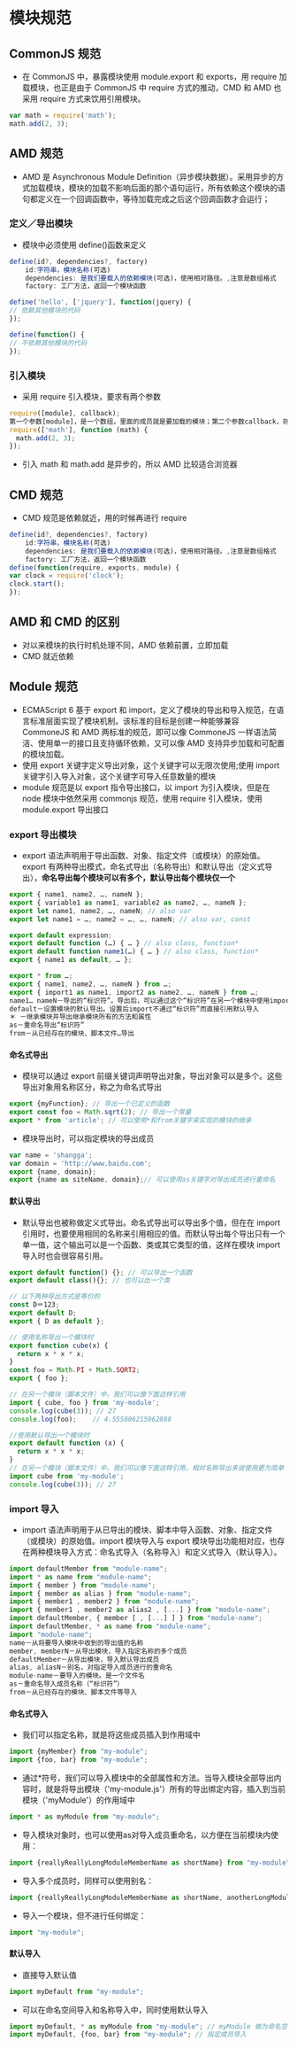 # 模块规范

## CommonJS 规范

* 在 CommonJS 中，暴露模块使用 module.export 和 exports，用 require 加载模块，也正是由于 CommonJS 中 require 方式的推动，CMD 和 AMD 也采用 require 方式来饮用引用模块。

```js
var math = require('math');
math.add(2, 3);
```

## AMD 规范

* AMD 是 Asynchronous Module Definition（异步模块数据）。采用异步的方式加载模块，模块的加载不影响后面的那个语句运行，所有依赖这个模块的语句都定义在一个回调函数中，等待加载完成之后这个回调函数才会运行；

### 定义／导出模块

* 模块中必须使用 define()函数来定义

```js
define(id?, dependencies?, factory)
    id:字符串，模块名称(可选)
    dependencies: 是我们要载入的依赖模块(可选)，使用相对路径。,注意是数组格式
    factory: 工厂方法，返回一个模块函数

define('hello', ['jquery'], function(jquery) {
// 依赖其他模块的代码
});

define(function() {
// 不依赖其他模块的代码
});
```

### 引入模块

* 采用 require 引入模块，要求有两个参数

```js
require([module], callback);
第一个参数[module]，是一个数组，里面的成员就是要加载的模块；第二个参数callback，则是加载成功之后的回调函数。如果将前面的代码改写成AMD形式，就是下面这样
require(['math'], function (math) {
　math.add(2, 3);
});
```

* 引入 math 和 math.add 是异步的，所以 AMD 比较适合浏览器

## CMD 规范

* CMD 规范是依赖就近，用的时候再进行 require

```js
define(id?, dependencies?, factory)
    id:字符串，模块名称(可选)
    dependencies: 是我们要载入的依赖模块(可选)，使用相对路径。,注意是数组格式
    factory: 工厂方法，返回一个模块函数
define(function(require, exports, module) {
var clock = require('clock');
clock.start();
});
```

## AMD 和 CMD 的区别

* 对以来模块的执行时机处理不同，AMD 依赖前置，立即加载
* CMD 就近依赖

## Module 规范

* ECMAScript 6 基于 export 和 import，定义了模块的导出和导入规范，在语言标准层面实现了模块机制。该标准的目标是创建一种能够兼容 CommoneJS 和 AMD 两标准的规范，即可以像 CommoneJS 一样语法简洁、使用单一的接口且支持循环依赖，又可以像 AMD 支持异步加载和可配置的模块加载。
* 使用 export 关键字定义导出对象，这个关键字可以无限次使用;使用 import 关键字引入导入对象，这个关键字可导入任意数量的模块
* module 规范是以 export 指令导出接口，以 import 为引入模块，但是在 node 模块中依然采用 commonjs 规范，使用 require 引入模块，使用 module.export 导出接口

### export 导出模块

* export 语法声明用于导出函数、对象、指定文件（或模块）的原始值。export 有两种导出模式，命名式导出（名称导出）和默认导出（定义式导出），**命名导出每个模块可以有多个，默认导出每个模块仅一个**

```js
export { name1, name2, …, nameN };
export { variable1 as name1, variable2 as name2, …, nameN };
export let name1, name2, …, nameN; // also var
export let name1 = …, name2 = …, …, nameN; // also var, const

export default expression;
export default function (…) { … } // also class, function*
export default function name1(…) { … } // also class, function*
export { name1 as default, … };

export * from …;
export { name1, name2, …, nameN } from …;
export { import1 as name1, import2 as name2, …, nameN } from …;
name1… nameN－导出的“标识符”。导出后，可以通过这个“标识符”在另一个模块中使用import引用
default－设置模块的默认导出。设置后import不通过“标识符”而直接引用默认导入
＊ －继承模块并导出继承模块所有的方法和属性
as－重命名导出“标识符”
from－从已经存在的模块、脚本文件…导出
```

#### 命名式导出

* 模块可以通过 export 前缀关键词声明导出对象，导出对象可以是多个。这些导出对象用名称区分，称之为命名式导出

```js
export {myFunction}; // 导出一个已定义的函数
export const foo = Math.sqrt(2); // 导出一个常量
export * from 'article'; // 可以使用*和from关键字来实现的模块的继承
```

* 模块导出时，可以指定模块的导出成员

```js
var name = 'shangga';
var domain = 'http://www.baidu.com';
export {name, domain};
export {name as siteName, domain};// 可以使用as关键字对导出成员进行重命名
```

#### 默认导出

* 默认导出也被称做定义式导出。命名式导出可以导出多个值，但在在 import 引用时，也要使用相同的名称来引用相应的值。而默认导出每个导出只有一个单一值，这个输出可以是一个函数、类或其它类型的值，这样在模块 import 导入时也会很容易引用。

```js
export default function() {}; // 可以导出一个函数
export default class(){}; // 也可以出一个类

// 以下两种导出方式是等价的
const D＝123;
export default D;
export { D as default };

// 使用名称导出一个模块时
export function cube(x) {
  return x * x * x;
}
const foo = Math.PI + Math.SQRT2;
export { foo };

// 在另一个模块（脚本文件）中，我们可以像下面这样引用
import { cube, foo } from 'my-module';
console.log(cube(3)); // 27
console.log(foo);    // 4.555806215962888

//使用默认导出一个模块时
export default function (x) {
  return x * x * x;
}
// 在另一个模块（脚本文件）中，我们可以像下面这样引用，相对名称导出来说使用更为简单
import cube from 'my-module';
console.log(cube(3)); // 27
```

### import 导入

* import 语法声明用于从已导出的模块、脚本中导入函数、对象、指定文件（或模块）的原始值。import 模块导入与 export 模块导出功能相对应，也存在两种模块导入方式：命名式导入（名称导入）和定义式导入（默认导入）。

```js
import defaultMember from "module-name";
import * as name from "module-name";
import { member } from "module-name";
import { member as alias } from "module-name";
import { member1 , member2 } from "module-name";
import { member1 , member2 as alias2 , [...] } from "module-name";
import defaultMember, { member [ , [...] ] } from "module-name";
import defaultMember, * as name from "module-name";
import "module-name";
name－从将要导入模块中收到的导出值的名称
member, memberN－从导出模块，导入指定名称的多个成员
defaultMember－从导出模块，导入默认导出成员
alias, aliasN－别名，对指定导入成员进行的重命名
module-name－要导入的模块。是一个文件名
as－重命名导入成员名称（“标识符”）
from－从已经存在的模块、脚本文件等导入
```
#### 命名式导入
* 我们可以指定名称，就是将这些成员插入到作用域中
```js
import {myMember} from "my-module";
import {foo, bar} from "my-module";
```
* 通过*符号，我们可以导入模块中的全部属性和方法。当导入模块全部导出内容时，就是将导出模块（'my-module.js'）所有的导出绑定内容，插入到当前模块（'myModule'）的作用域中
```js
import * as myModule from "my-module";
```
* 导入模块对象时，也可以使用as对导入成员重命名，以方便在当前模块内使用：
```js
import {reallyReallyLongModuleMemberName as shortName} from "my-module"
```
* 导入多个成员时，同样可以使用别名：

```js
import {reallyReallyLongModuleMemberName as shortName, anotherLongModuleName as short} from "my-module";
```
* 导入一个模块，但不进行任何绑定：
```js
import "my-module";
```

#### 默认导入
* 直接导入默认值
```js
import myDefault from "my-module";
```
* 可以在命名空间导入和名称导入中，同时使用默认导入
```js
import myDefault, * as myModule from "my-module"; // myModule 做为命名空间使用
import myDefault, {foo, bar} from "my-module"; // 指定成员导入
```